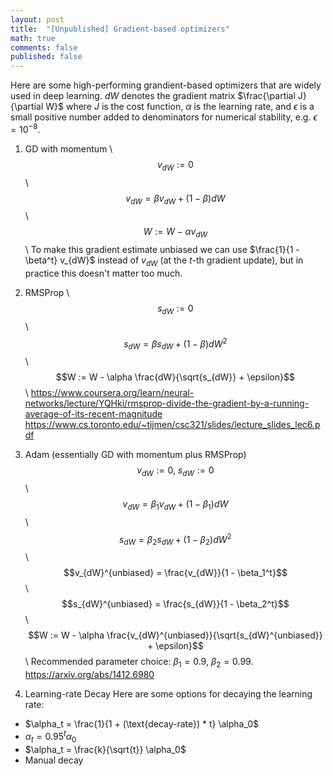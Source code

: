```yaml
---
layout: post
title:  "[Unpublished] Gradient-based optimizers"
math: true
comments: false
published: false
---
```


Here are some high-performing grandient-based optimizers that are widely used in deep learning. $dW$ denotes the gradient matrix $\frac{\partial J}{\partial W}$ where $J$ is the cost function, $\alpha$ is the learning rate, and $\epsilon$ is a small positive number added to denominators for numerical stability, e.g. $\epsilon = 10^{-8}$.

1. GD with momentum \\
$$v_{dW} := 0$$ \\
$$v_{dW} = \beta v_{dW} + (1 - \beta) dW$$ \\
$$W := W - \alpha v_{dW}$$ \\
To make this gradient estimate unbiased we can use $\frac{1}{1 - \beta^t} v_{dW}$ instead of $v_{dW}$ (at the $t$-th gradient update), but in practice this doesn't matter too much.

2. RMSProp \\
$$s_{dW} := 0$$ \\
$$s_{dW} = \beta s_{dW} + (1 - \beta) dW^2$$ \\
$$W := W - \alpha \frac{dW}{\sqrt{s_{dW}} + \epsilon}$$ \\
https://www.coursera.org/learn/neural-networks/lecture/YQHki/rmsprop-divide-the-gradient-by-a-running-average-of-its-recent-magnitude
https://www.cs.toronto.edu/~tijmen/csc321/slides/lecture_slides_lec6.pdf

3. Adam (essentially GD with momentum plus RMSProp)
$$v_{dW} := 0,~ s_{dW} := 0$$ \\
$$v_{dW} = \beta_1 v_{dW} + (1 - \beta_1) dW$$ \\
$$s_{dW} = \beta_2 s_{dW} + (1 - \beta_2) dW^2$$ \\
$$v_{dW}^{unbiased} = \frac{v_{dW}}{1 - \beta_1^t}$$ \\
$$s_{dW}^{unbiased} = \frac{s_{dW}}{1 - \beta_2^t}$$ \\
$$W := W - \alpha \frac{v_{dW}^{unbiased}}{\sqrt{s_{dW}^{unbiased}} + \epsilon}$$ \\
Recommended parameter choice: $\beta_1 = 0.9$, $\beta_2 = 0.99$.
https://arxiv.org/abs/1412.6980

4. Learning-rate Decay
Here are some options for decaying the learning rate:
* $\alpha_t = \frac{1}{1 + (\text{decay-rate}) * t} \alpha_0$
* $\alpha_t = 0.95^t \alpha_0$
* $\alpha_t = \frac{k}{\sqrt{t}} \alpha_0$
* Manual decay
